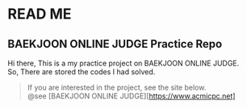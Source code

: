 READ ME
==========
BAEKJOON ONLINE JUDGE Practice Repo
----------
Hi there, This is a my practice project on BAEKJOON ONLINE JUDGE.<br/>
So, There are stored the codes I had solved.

>If you are interested in the project, see the site below.<br/>
@see [BAEKJOON ONLINE JUDGE][https://www.acmicpc.net]
